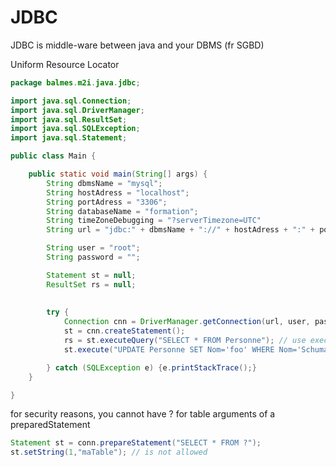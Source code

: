 # JDBC

JDBC is middle-ware between java and your DBMS (fr SGBD)

Uniform Resource Locator

```Java
package balmes.m2i.java.jdbc;

import java.sql.Connection;
import java.sql.DriverManager;
import java.sql.ResultSet;
import java.sql.SQLException;
import java.sql.Statement;

public class Main {

	public static void main(String[] args) {
		String dbmsName = "mysql";
		String hostAdress = "localhost";
		String portAdress = "3306";
		String databaseName = "formation";
        String timeZoneDebugging = "?serverTimezone=UTC"
		String url = "jdbc:" + dbmsName + "://" + hostAdress + ":" + portAdress + "/" + databaseName+timeZoneDebugging;

		String user = "root";
		String password = "";

		Statement st = null;
		ResultSet rs = null;
		
		
		try {
			Connection cnn = DriverManager.getConnection(url, user, password);
			st = cnn.createStatement();
			rs = st.executeQuery("SELECT * FROM Personne"); // use executeQuery() for SELECT
			st.execute("UPDATE Personne SET Nom='foo' WHERE Nom='Schumacher'"); // use execute() for no result queries like UPDATE, 

		} catch (SQLException e) {e.printStackTrace();}
	}

}

```

for security reasons, you cannot have ? for table arguments of a preparedStatement

```Java
Statement st = conn.prepareStatement("SELECT * FROM ?");
st.setString(1,"maTable"); // is not allowed
```